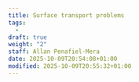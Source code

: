 ```yaml
---
title: Surface transport problems
tags:
  - 
draft: true
weight: "2"
staff: Allan Penafiel-Mera
date: 2025-10-09T20:54:08+01:00
modified: 2025-10-09T20:55:32+01:00
---
```

